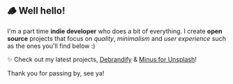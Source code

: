 ## 🪵 Well hello!

I'm a part time __indie developer__ who does a bit of everything. I create __open source__ projects that focus on *quality*, *minimalism* and *user experience* such as the ones you'll find below :)

✨ Check out my latest projects, [Debrandify](https://github.com/morceaudebois/debrandify) & [Minus for Unsplash](https://github.com/morceaudebois/minus-for-unsplash)! 

Thank you for passing by, see ya!

<!--
**morceaudebois/morceaudebois** is a ✨ _special_ ✨ repository because its `README.md` (this file) appears on your GitHub profile.

Here are some ideas to get you started:

- 🔭 I’m currently working on ...
- 🌱 I’m currently learning ...
- 👯 I’m looking to collaborate on ...
- 🤔 I’m looking for help with ...
- 💬 Ask me about ...
- 📫 How to reach me: ...
- 😄 Pronouns: ...
- ⚡ Fun fact: ...
-->
